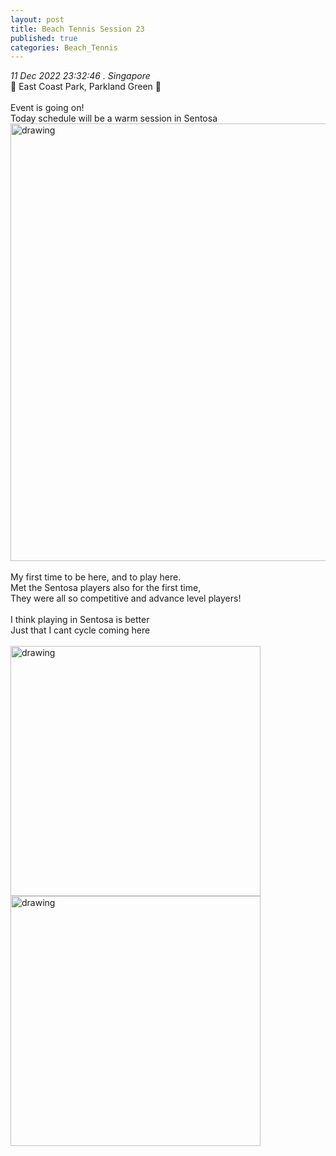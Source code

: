 ```yaml
---
layout: post
title: Beach Tennis Session 23 
published: true
categories: Beach_Tennis
---
```

_11 Dec 2022 23:32:46 . Singapore_
<br>
📍 East Coast Park, Parkland Green 📍
<br>
<br>
Event is going on!
<br>
Today schedule will be a warm session in Sentosa
<br>
<img src="https://drive.google.com/uc?export=view&id=1mAQ6mWyLDtpy-ko15R9222W7rHzAPDeA" alt="drawing" width="700"/>
<br>
<br>
My first time to be here, and to play here.
<br>
Met the Sentosa players also for the first time, 
<br>
They were all so competitive and advance level players!
<br>
<br>
I think playing in Sentosa is better
<br>
Just that I cant cycle coming here
<br>
<br>
<img src="https://drive.google.com/uc?export=view&id=1KDc70CzcMsBHAfY5Fd0hnvON_Rj96u6D" alt="drawing" width="400"/>
<img src="https://drive.google.com/uc?export=view&id=1hsNhcJc5RtFZDX15nJBgalKZRScuPBzJ" alt="drawing" width="400"/>
